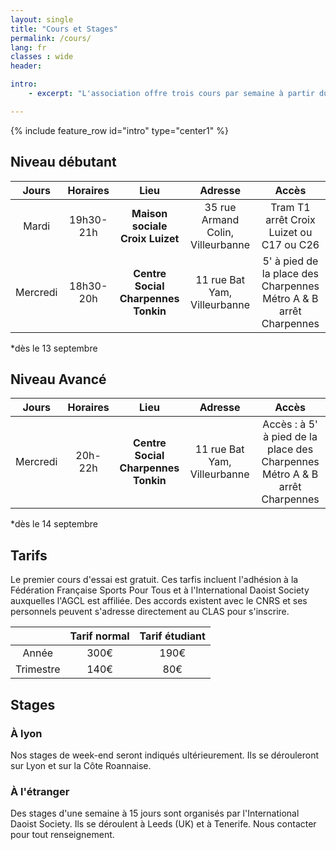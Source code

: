 ```yaml
---
layout: single
title: "Cours et Stages"
permalink: /cours/
lang: fr
classes : wide
header:

intro:
    - excerpt: "L'association offre trois cours par semaine à partir du mardi 13 septembre 2022. Chaque adhérent a la possibilité de participer à tous les cours proposés. Vous êtes également les bienvenus à tout moment de l’année !"

---
```


{% include feature_row id="intro" type="center1" %}

## Niveau débutant

| Jours |  Horaires  |  Lieu  | Adresse | Accès |
| :------------: | :-------------: | :-------------: | :-------------: | :-------------: |
| Mardi | 19h30-21h | **Maison sociale Croix Luizet** | 35 rue Armand Colin, Villeurbanne | Tram T1 arrêt Croix Luizet ou C17 ou C26 |
| Mercredi | 18h30-20h | **Centre Social Charpennes Tonkin** | 11 rue Bat Yam, Villeurbanne | 5' à pied de la place des Charpennes Métro A & B arrêt Charpennes |

\*dès le 13 septembre 

## Niveau Avancé

| Jours |  Horaires  |  Lieu  | Adresse | Accès |
| :------------: | :-------------: | :-------------: | :-------------: | :-------------: |
| Mercredi | 20h-22h | **Centre Social Charpennes Tonkin** | 11 rue Bat Yam, Villeurbanne | Accès : à 5' à pied de la place des Charpennes Métro A & B arrêt Charpennes |

\*dès le 14 septembre


## Tarifs

Le premier cours d'essai est gratuit. Ces tarfis incluent l'adhésion à la Fédération Française Sports Pour Tous et à l'International Daoist Society auxquelles l'AGCL est affiliée.
Des accords existent avec le CNRS et ses personnels peuvent s'adresse directement au CLAS pour s'inscrire.

|  |   Tarif normal    |  Tarif étudiant  |
| :------------: | :-------------: | :-------------: |
| Année | 300€ | 190€ |
| Trimestre | 140€ | 80€ |

## Stages

### À lyon
Nos stages de week-end seront indiqués ultérieurement.
Ils se dérouleront sur Lyon et sur la Côte Roannaise.

### À l'étranger
Des stages d'une semaine à 15 jours sont organisés par l'International Daoist Society.
Ils se déroulent à Leeds (UK) et à Tenerife.
Nous contacter pour tout renseignement.

